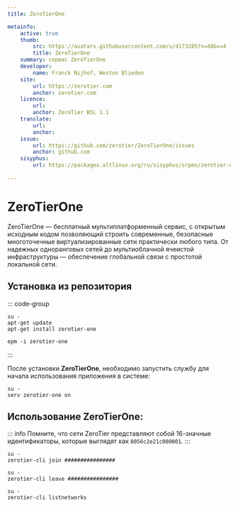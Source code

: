 ```yaml
---
title: ZeroTierOne

metainfo:
    active: true
    thumb:
        src: https://avatars.githubusercontent.com/u/4173285?s=48&v=4
        title: ZeroTierOne
    summary: сервис ZeroTierOne
    developer: 
        name: Franck Nijhof, Weston Blieden
    site:
        url: https://zerotier.com
        anchor: zerotier.com
    licence:
        url: 
        anchor: ZeroTier BSL 1.1
    translate:
        url: 
        anchor: 
    issue: 
        url: https://github.com/zerotier/ZeroTierOne/issues
        anchor: github.com
    sisyphus:
        url: https://packages.altlinux.org/ru/sisyphus/srpms/zerotier-one/
        
---
```


# ZeroTierOne

ZeroTierOne — бесплатный мультиплатформенный сервис, с открытым исходным кодом позволяющий строить современные, безопасные многоточечные виртуализированные сети практически любого типа. От надежных одноранговых сетей до мультиоблачной ячеистой инфраструктуры — обеспечение глобальной связи с простотой локальной сети. 

## Установка из репозитория

::: code-group

```shell[apt-get]
su -
apt-get update
apt-get install zerotier-one
```
```shell[epm]
epm -i zerotier-one
```
:::

После установки **ZeroTierOne**, необходимо запустить службу для начала использования приложения в системе:

```shell
su -
serv zerotier-one on
```

## Использование **ZeroTierOne**:

::: info
Помните, что сети ZeroTier представляют собой 16-значные идентификаторы, которые выглядят как `8056c2e21c000001`.
:::

```shell
su -
zerotier-cli join ################
```

```shell
su -
zerotier-cli leave ################
```

```shell
su -
zerotier-cli listnetworks
```
